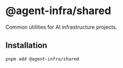 # @agent-infra/shared

Common utilities for AI infrastructure projects.

## Installation

```bash
pnpm add @agent-infra/shared
```
